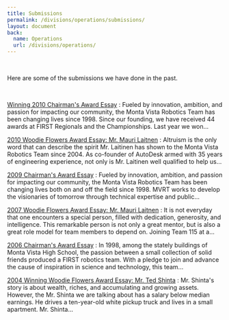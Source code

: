 ```yaml
---
title: Submissions
permalink: /divisions/operations/submissions/
layout: document
back:
  name: Operations
  url: /divisions/operations/
---
```


<br>

Here are some of the submissions we have done in the past.

<br>

[Winning 2010 Chairman's Award Essay][2010chairmans]
: Fueled by innovation, ambition, and passion for impacting our community, the Monta Vista Robotics Team has been changing lives since 1998. Since our founding, we have received 44 awards at FIRST Regionals and the Championships. Last year we won...

[2010 Woodie Flowers Award Essay: Mr. Mauri Laitnen][2010wfa]
: Altruism is the only word that can describe the spirit Mr. Laitinen has shown to the Monta Vista Robotics Team since 2004. As co-founder of AutoDesk armed with 35 years of engineering experience, not only is Mr. Laitinen well qualified to help us...

[2009 Chairman's Award Essay][2009chairmans]
: Fueled by innovation, ambition, and passion for impacting our community, the Monta Vista Robotics Team has been changing lives both on and off the field since 1998. MVRT works to develop the visionaries of tomorrow through technical expertise and public...

[2007 Woodie Flowers Award Essay: Mr. Mauri Laitnen][2007chairmans]
: It is not everyday that one encounters a special person, filled with dedication, generosity, and intelligence. This remarkable person is not only a great mentor, but is also a great role model for team members to depend on. Joining Team 115 at a...

[2006 Chairman's Award Essay][2006chairmans]
: In 1998, among the stately buildings of Monta Vista High School, the passion between a small collection of solid friends produced a FIRST robotics team. With a pledge to join and advance the cause of inspiration in science and technology, this team...

[2004 Winning Woodie Flowers Award Essay: Mr. Ted Shinta][2004wfa]
: Mr. Shinta's story is about wealth, riches, and accumulating and growing assets. However, the Mr. Shinta we are talking about has a salary below median earnings. He drives a ten-year-old white pickup truck and lives in a small apartment. Mr. Shinta...

[2010chairmans]: /resources/submissions/chairmans2010/
[2010wfa]: /resources/submissions/wfa2010/
[2009chairmans]: /resources/submissions/chairmans2009/
[2007chairmans]: /resources/submissions/wfa2007/
[2006chairmans]: /resources/submissions/chairmans2006/
[2004wfa]: /resources/submissions/wfa2004/
